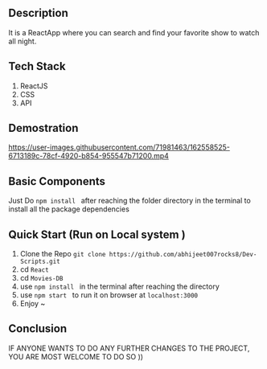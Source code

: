 ## Description
It is a ReactApp where you can search and find your favorite show to watch all night.

## Tech Stack
1. ReactJS
2. CSS
3. API

## Demostration


https://user-images.githubusercontent.com/71981463/162558525-6713189c-78cf-4920-b854-955547b71200.mp4



## Basic Components

Just Do `npm install ` after reaching the folder directory in the terminal to install all the package dependencies

## Quick Start (Run on Local system )

1. Clone the Repo `git clone https://github.com/abhijeet007rocks8/Dev-Scripts.git`
2. cd `React`
3. cd `Movies-DB`
4. use `npm install ` in the terminal after reaching the directory
5. use `npm start ` to run it on browser at `localhost:3000`
6. Enjoy ~

## Conclusion
IF ANYONE WANTS TO DO ANY FURTHER CHANGES TO THE PROJECT, YOU ARE MOST WELCOME TO DO SO ))
